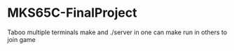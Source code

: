 # MKS65C-FinalProject

Taboo
multiple terminals
make and ./server in one
can make run in others to join game

